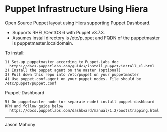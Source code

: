 Puppet Infrastructure Using Hiera
======

Open Source Puppet layout using Hiera supporting Puppet Dashboard.
* Supports RHEL/CentOS 6 with Puppet v3.7.3.
* Assumes install directory is /etc/puppet and FQDN of the puppetmaster is puppetmaster.localdomain.


To install:
```
1) Set-up puppetmaster according to Puppet-Labs doc
  https://docs.puppetlabs.com/guides/install_puppet/install_el.html
2) Install the puppet agent on the master (optional)
3) Pull down this repo into /etc/puppet on your puppetmaster
4) Use puppet.conf.agent on your puppet nodes. File should be /etc/puppet/puppet.conf
```
Puppet-Dashboard
```
5) On puppetmaster node (or separate node) install puppet-dashboard RPM and follow guide below
  https://docs.puppetlabs.com/dashboard/manual/1.2/bootstrapping.html
```
---
Jason Mahony
